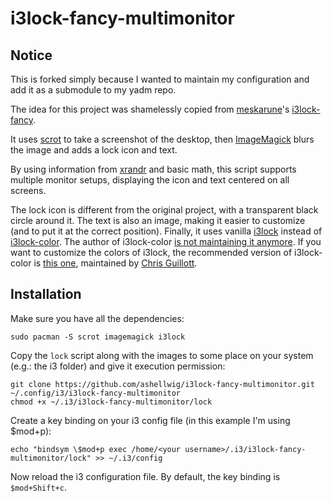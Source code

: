 # i3lock-fancy-multimonitor

## Notice
This is forked simply because I wanted to maintain my configuration and add it as a submodule to my yadm repo. 

The idea for this project was shamelessly copied from [meskarune](https://github.com/meskarune)'s [i3lock-fancy](https://github.com/meskarune/i3lock-fancy).

It uses [scrot](http://freecode.com/projects/scrot) to take a screenshot of the desktop, then [ImageMagick](http://www.imagemagick.org/) blurs the image and adds a lock icon and text.

By using information from [xrandr](http://www.x.org/wiki/Projects/XRandR/) and basic math, this script supports multiple monitor setups, displaying the icon and text centered on all screens.

The lock icon is different from the original project, with a transparent black circle around it. The text is also an image, making it easier to customize (and to put it at the correct position). Finally, it uses vanilla [i3lock](https://github.com/i3/i3lock) instead of [i3lock-color](https://github.com/eBrnd/i3lock-color). The author of i3lock-color [is not maintaining it anymore](https://github.com/eBrnd/i3lock-color/issues/6). If you want to customize the colors of i3lock, the recommended version of i3lock-color is [this one](https://github.com/Arcaena/i3lock-color), maintained by [Chris Guillott](https://github.com/Arcaena).

## Installation
Make sure you have all the dependencies:

```
sudo pacman -S scrot imagemagick i3lock
```

Copy the `lock` script along with the images to some place on your system (e.g.: the i3 folder) and give it execution permission:

```
git clone https://github.com/ashellwig/i3lock-fancy-multimonitor.git ~/.config/i3/i3lock-fancy-multimonitor
chmod +x ~/.i3/i3lock-fancy-multimonitor/lock
```

Create a key binding on your i3 config file (in this example I'm using $mod+p):

```
echo "bindsym \$mod+p exec /home/<your username>/.i3/i3lock-fancy-multimonitor/lock" >> ~/.i3/config
```

Now reload the i3 configuration file. By default, the key binding is `$mod+Shift+c`.
